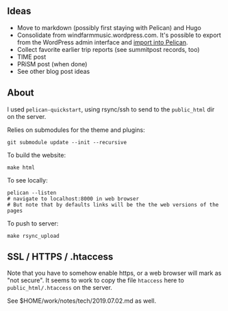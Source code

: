 ## Ideas

* Move to markdown (possibly first staying with Pelican) and Hugo
* Consolidate from windfarmmusic.wordpress.com. It's possible to export from the WordPress admin interface and [import into Pelican](https://docs.getpelican.com/en/4.2.0/importer.html>).
* Collect favorite earlier trip reports (see summitpost records, too)
* TIME post
* PRiSM post (when done)
* See other blog post ideas


## About
I used `pelican-quickstart`, using rsync/ssh to send to the `public_html` dir
on the server.

Relies on submodules for the theme and plugins:

    git submodule update --init --recursive

To build the website:

    make html

To see locally:

    pelican --listen
    # navigate to localhost:8000 in web browser
    # But note that by defaults links will be the the web versions of the pages

To push to server:

    make rsync_upload

## SSL / HTTPS / .htaccess

Note that you have to somehow enable https, or a web browser will mark as "not secure".
It seems to work to copy the file `htaccess` here
to `public_html/.htaccess` on the server.

See $HOME/work/notes/tech/2019.07.02.md as well.
